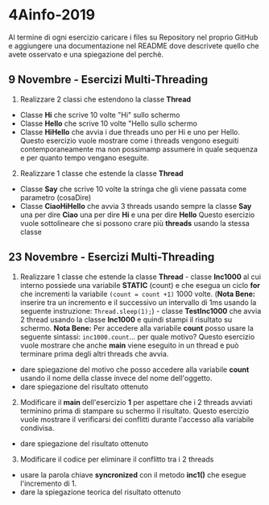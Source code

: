# 4Ainfo-2019
Al termine di ogni esercizio caricare i files su Repository nel proprio GitHub e aggiungere una documentazione nel README dove descrivete quello che avete osservato e una spiegazione del perchè.
## 9 Novembre - Esercizi Multi-Threading
1. Realizzare 2 classi che estendono la classe **Thread**
  - Classe **Hi** che scrive 10 volte "Hi" sullo schermo
  - Classe **Hello** che scrive 10 volte "Hello sullo schermo
  - Classe **HiHello** che avvia i due threads uno per Hi e uno per Hello.
Questo esercizio vuole mostrare come i threads vengono eseguiti contemporaneamente ma non possimamp assumere in quale sequenza e per quanto tempo vengano eseguite.

2. Realizzare 1 classe che estende la classe **Thread**
  - Classe **Say** che scrive 10 volte la stringa che gli viene passata come parametro (cosaDire)
  - Classe **CiaoHiHello** che avvia 3 threads usando sempre la classe **Say** una per dire **Ciao** una per dire **Hi** e una per dire **Hello**
  Questo esercizio vuole sottolineare che si possono crare più **threads** usando la stessa classe
  
  ## 23 Novembre - Esercizi Multi-Threading
  1. Realizzare 1 classe che estende la classe **Thread**
    - classe **Inc1000** al cui interno possiede una variabile **STATIC** (count) e che esegua un ciclo **for** che incrementi la variabile ``(count = count +1)`` 1000 volte. (**Nota Bene:** inserire tra un incremento e il successivo un intervallo di 1ms usando la seguente instruzione: ``Thread.sleep(1);``)
    - classe **TestInc1000** che avvia 2 thread usando la classe **Inc1000** e quindi stampi il risultato su schermo. **Nota Bene:** Per accedere alla variabile **count** posso usare la seguente sintassi: ``inc1000.count``... per quale motivo?
 Questo esercizio vuole mostrare che anche **main** viene eseguito in un thread e può terminare prima degli altri threads che avvia.
 * dare spiegazione del motivo che posso accedere alla variabile **count** usando il nome della classe invece del nome dell'oggetto.
 * dare spiegazione del risultato ottenuto
 
 2. Modificare il **main** dell'esercizio **1** per aspettare che i 2 threads avviati terminino prima di stampare su schermo il risultato.
 Questo esercizio vuole mostrare il verificarsi dei conflitti durante l'accesso alla variabile condivisa.
  * dare spiegazione del risultato ottenuto
  
 3. Modificare il codice per eliminare il conflitto tra i 2 threads
 * usare la parola chiave **syncronized** con il metodo **inc1()** che esegue l'incremento di 1.
 * dare la spiegazione teorica del risultato ottenuto


